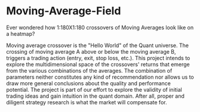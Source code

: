 # Moving-Average-Field
Ever wondered how 1:180X1:180 crossovers of Moving Averages look like on a heatmap?

Moving average crossover is the "Hello World" of the Quant universe. The crossing of moving average A above or below the moving average B, triggers a trading action (entry, exit, stop loss, etc.). This project intends to explore the multidimensional space of the crossovers' returns that emerge from the various combinations of the averages. The combination of parameters neither constitutes any kind of recommendation nor allows us to draw more general conclusions about the quality and performance potential. The project is part of our effort to explore the validity of initial trading ideas and gain intuition in the quant domain. After all, proper and diligent strategy research is what the market will compensate for.
